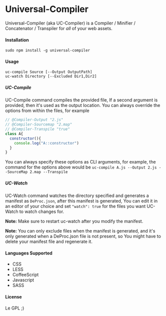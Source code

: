 Universal-Compiler
=================
Universal-Compiler (aka UC-Compiler) is a Compiler / Minifier / Concatenator / Transpiler for *all* of your web assets.

#### Installation
```
sudo npm install -g universal-compiler
```

#### Usage
```
uc-compile Source [--Output OutputPath]
uc-watch Directory [--Excluded Dir1,Dir2]
```

##### UC-Compile
UC-Compile command compiles the provided file, If a second argument is provided, then it's used as the output location.
You can always override the options from within the files, for example
```js
// @Compiler-Output "2.js"
// @Compiler-Sourcemap "2.map"
// @Compiler-Transpile "true"
class A{
  constructor(){
    console.log("A::constructor")
  }
}
```
You can always specify these options as CLI arguments, for example, the command for the options above would be
`uc-compile A.js --Output 2.js --SourceMap 2.map --Transpile`

##### UC-Watch
UC-Watch command watches the directory specified and generates a manifest as `DeProc.json`, after this manifest is generated, You can edit it in an editor of your choice and set `"watch": true` for the files you want UC-Watch to watch changes for.

__Note:__ Make sure to restart uc-watch after you modify the manifest.

__Note:__ You can only exclude files when the manifest is generated, and it's only generated when a DeProc.json file is not present, so You might have to delete your manifest file and regenerate it.

#### Languages Supported
 - CSS
 - LESS
 - CoffeeScript
 - Javascript
 - SASS

#### License
 Le GPL ;)
